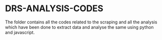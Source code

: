 # DRS-ANALYSIS-CODES
The folder contains all the codes related to the scraping and all the analysis which have been done to extract data and analyse the same using python and javascript.
